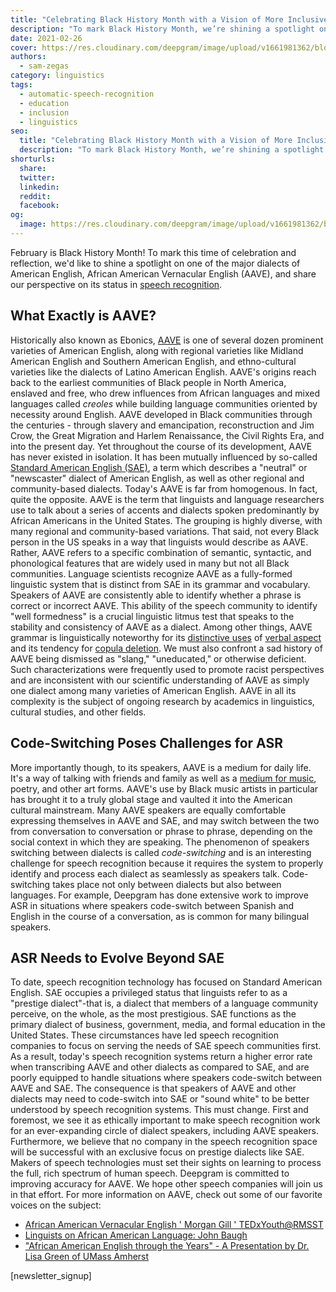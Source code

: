 ```yaml
---
title: "Celebrating Black History Month with a Vision of More Inclusive Speech Recognition"
description: "To mark Black History Month, we’re shining a spotlight on a major dialect of American English, African American Vernacular English (AAVE), and its status in speech recognition."
date: 2021-02-26
cover: https://res.cloudinary.com/deepgram/image/upload/v1661981362/blog/celebrating-black-history-month-with-a-vision-of-more-inclusive-speech-recognition/celebrating-black-history-2021%402x.jpg
authors:
  - sam-zegas
category: linguistics
tags:
  - automatic-speech-recognition
  - education
  - inclusion
  - linguistics
seo:
  title: "Celebrating Black History Month with a Vision of More Inclusive Speech Recognition"
  description: "To mark Black History Month, we’re shining a spotlight on a major dialect of American English, African American Vernacular English (AAVE), and its status in speech recognition."
shorturls:
  share: 
  twitter: 
  linkedin: 
  reddit: 
  facebook: 
og:
  image: https://res.cloudinary.com/deepgram/image/upload/v1661981362/blog/celebrating-black-history-month-with-a-vision-of-more-inclusive-speech-recognition/celebrating-black-history-2021%402x.jpg
---
```


February is Black History Month! To mark this time of celebration and reflection, we'd like to shine a spotlight on one of the major dialects of American English, African American Vernacular English (AAVE), and share our perspective on its status in [speech recognition](https://blog.deepgram.com/what-is-asr/).

## What Exactly is AAVE?

Historically also known as Ebonics, [AAVE](https://www.oxfordhandbooks.com/view/10.1093/oxfordhb/9780199795390.001.0001/oxfordhb-9780199795390-e-5?rskey=Y8e3Sn&result=3#:~:text=It%20is%20now%20widely%20accepted,the%2017th%20and%2018th%20centuries.) is one of several dozen prominent varieties of American English, along with regional varieties like Midland American English and Southern American English, and ethno-cultural varieties like the dialects of Latino American English. AAVE's origins reach back to the earliest communities of Black people in North America, enslaved and free, who drew influences from African languages and mixed languages called _creoles_ while building language communities oriented by necessity around English. AAVE developed in Black communities through the centuries - through slavery and emancipation, reconstruction and Jim Crow, the Great Migration and Harlem Renaissance, the Civil Rights Era, and into the present day. Yet throughout the course of its development, AAVE has never existed in isolation. It has been mutually influenced by so-called [Standard American English (SAE)](https://www.thoughtco.com/standard-american-english-1692134), a term which describes a "neutral" or "newscaster" dialect of American English, as well as other regional and community-based dialects. Today's AAVE is far from homogenous. In fact, quite the opposite. AAVE is the term that linguists and language researchers use to talk about a series of accents and dialects spoken predominantly by African Americans in the United States. The grouping is highly diverse, with many regional and community-based variations. That said, not every Black person in the US speaks in a way that linguists would describe as AAVE. Rather, AAVE refers to a specific combination of semantic, syntactic, and phonological features that are widely used in many but not all Black communities. Language scientists recognize AAVE as a fully-formed linguistic system that is distinct from SAE in its grammar and vocabulary. Speakers of AAVE are consistently able to identify whether a phrase is correct or incorrect AAVE. This ability of the speech community to identify "well formedness" is a crucial linguistic litmus test that speaks to the stability and consistency of AAVE as a dialect. Among other things, AAVE grammar is linguistically noteworthy for its [distinctive uses](https://ygdp.yale.edu/phenomena/invariant-be) of [verbal aspect](https://ygdp.yale.edu/phenomena/perfective-done) and its tendency for [copula deletion](https://ygdp.yale.edu/phenomena/null-copula). We must also confront a sad history of AAVE being dismissed as "slang," "uneducated," or otherwise deficient. Such characterizations were frequently used to promote racist perspectives and are inconsistent with our scientific understanding of AAVE as simply one dialect among many varieties of American English. AAVE in all its complexity is the subject of ongoing research by academics in linguistics, cultural studies, and other fields.

## Code-Switching Poses Challenges for ASR

More importantly though, to its speakers, AAVE is a medium for daily life. It's a way of talking with friends and family as well as a [medium for music](https://www.xxlmag.com/great-albums-from-rappers-with-poetic-flows/), poetry, and other art forms. AAVE's use by Black music artists in particular has brought it to a truly global stage and vaulted it into the American cultural mainstream. Many AAVE speakers are equally comfortable expressing themselves in AAVE and SAE, and may switch between the two from conversation to conversation or phrase to phrase, depending on the social context in which they are speaking. The phenomenon of speakers switching between dialects is called _code-switching_ and is an interesting challenge for speech recognition because it requires the system to properly identify and process each dialect as seamlessly as speakers talk. Code-switching takes place not only between dialects but also between languages. For example, Deepgram has done extensive work to improve ASR in situations where speakers code-switch between Spanish and English in the course of a conversation, as is common for many bilingual speakers.

## ASR Needs to Evolve Beyond SAE

To date, speech recognition technology has focused on Standard American English. SAE occupies a privileged status that linguists refer to as a "prestige dialect"-that is, a dialect that members of a language community perceive, on the whole, as the most prestigious. SAE functions as the primary dialect of business, government, media, and formal education in the United States. These circumstances have led speech recognition companies to focus on serving the needs of SAE speech communities first. As a result, today's speech recognition systems return a higher error rate when transcribing AAVE and other dialects as compared to SAE, and are poorly equipped to handle situations where speakers code-switch between AAVE and SAE. The consequence is that speakers of AAVE and other dialects may need to code-switch into SAE or "sound white" to be better understood by speech recognition systems. This must change. First and foremost, we see it as ethically important to make speech recognition work for an ever-expanding circle of dialect speakers, including AAVE speakers. Furthermore, we believe that no company in the speech recognition space will be successful with an exclusive focus on prestige dialects like SAE. Makers of speech technologies must set their sights on learning to process the full, rich spectrum of human speech. Deepgram is committed to improving accuracy for AAVE. We hope other speech companies will join us in that effort. For more information on AAVE, check out some of our favorite voices on the subject:

*   [African American Vernacular English ' Morgan Gill ' TEDxYouth@RMSST](https://www.youtube.com/watch?v=rNjhB1DW_-s)
*   [Linguists on African American Language: John Baugh](https://www.youtube.com/watch?v=6EQdJy24JrQ)
*   ["African American English through the Years" - A Presentation by Dr. Lisa Green of UMass Amherst](https://www.youtube.com/watch?v=x6UpGwH6YBs)

[newsletter_signup]
